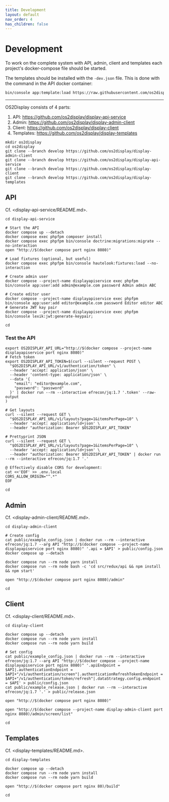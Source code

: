 ```yaml
---
title: Development
layout: default
nav_order: 4
has_children: false
---
```


# Development

To work on the complete system with API, admin, client and templates each project's docker-compose file should be started.

The templates should be installed with the `-dev.json` file. This is done with the command in the API docker container:

````bash
bin/console app:template:load https://raw.githubusercontent.com/os2display/display-templates/develop/build/book-review/book-review-dev.json
````

--------------------------------------------------------------------------------

OS2Display consists of 4 parts:

1. API: <https://github.com/os2display/display-api-service>
2. Admin: <https://github.com/os2display/display-admin-client>
3. Client: <https://github.com/os2display/display-client>
4. Templates: <https://github.com/os2display/display-templates>

```shell
mkdir os2display
cd os2display
git clone --branch develop https://github.com/os2display/display-admin-client
git clone --branch develop https://github.com/os2display/display-api-service
git clone --branch develop https://github.com/os2display/display-client
git clone --branch develop https://github.com/os2display/display-templates
```

## API

Cf. <display-api-service/README.md>.

```shell
cd display-api-service

# Start the API
docker compose up --detach
docker compose exec phpfpm composer install
docker compose exec phpfpm bin/console doctrine:migrations:migrate --no-interaction
open "http://$(docker compose port nginx 8080)"

# Load fixtures (optional, but useful)
docker compose exec phpfpm bin/console hautelook:fixtures:load --no-interaction

# Create admin user
docker compose --project-name displayapiservice exec phpfpm bin/console app:user:add admin@example.com password Admin admin ABC

# Create editor user
docker compose --project-name displayapiservice exec phpfpm bin/console app:user:add editor@example.com password Editor editor ABC
# Generate JWT kay pair
docker compose --project-name displayapiservice exec phpfpm bin/console lexik:jwt:generate-keypair;

cd
```

### Test the API

```shell
export OS2DISPLAY_API_URL="http://$(docker compose --project-name displayapiservice port nginx 8080)"
# Fetch token
export OS2DISPLAY_API_TOKEN=$(curl --silent --request POST \
  "$OS2DISPLAY_API_URL/v1/authentication/token" \
  --header 'accept: application/json' \
  --header 'content-type: application/json' \
  --data '{
    "email": "editor@example.com",
    "password": "password"
  }' | docker run --rm --interactive efrecon/jq:1.7 '.token' --raw-output
)

# Get layouts
curl --silent --request GET \
  "$OS2DISPLAY_API_URL/v1/layouts?page=1&itemsPerPage=10" \
  --header 'accept: application/ld+json' \
  --header "authorization: Bearer $OS2DISPLAY_API_TOKEN"

# Prettyprint JSON
curl --silent --request GET \
  "$OS2DISPLAY_API_URL/v1/layouts?page=1&itemsPerPage=10" \
  --header 'accept: application/ld+json' \
  --header "authorization: Bearer $OS2DISPLAY_API_TOKEN" | docker run --rm --interactive efrecon/jq:1.7 '.'

@ Effectively disable CORS for development:
cat <<'EOF' >> .env.local
CORS_ALLOW_ORIGIN="^.*"
EOF

cd
```

## Admin

Cf. <display-admin-client/README.md>.

```shell
cd display-admin-client

# Create config
cat public/example_config.json | docker run --rm --interactive efrecon/jq:1.7 --arg API "http://$(docker compose --project-name displayapiservice port nginx 8080)" '.api = $API' > public/config.json
docker compose up --detach

docker compose run --rm node yarn install
docker compose run --rm node bash -c 'cd src/redux/api && npm install && npm start'

open "http://$(docker compose port nginx 8080)/admin"

cd
```

## Client

Cf. <display-client/README.md>.

```shell
cd display-client

docker compose up --detach
docker compose run --rm node yarn install
docker compose run --rm node yarn build

# Set config
cat public/example_config.json | docker run --rm --interactive efrecon/jq:1.7 --arg API "http://$(docker compose --project-name displayapiservice port nginx 8080)" '.apiEndpoint = $API|.authenticationEndpoint = $API+"/v1/authentication/screen"|.authenticationRefreshTokenEndpoint = $API+"/v1/authentication/token/refresh"|.dataStrategy.config.endpoint = $API' > public/config.json
cat public/example_release.json | docker run --rm --interactive efrecon/jq:1.7 '.' > public/release.json

open "http://$(docker compose port nginx 8080)"

open "http://$(docker compose --project-name display-admin-client port nginx 8080)/admin/screen/list"

cd
```

## Templates

Cf. <display-templates/README.md>.

```shell
cd display-templates

docker compose up --detach
docker compose run --rm node yarn install
docker compose run --rm node yarn build

open "http://$(docker compose port nginx 80)/build"

cd
```
